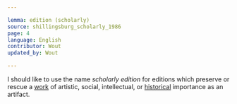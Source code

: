 ```yaml
---

lemma: edition (scholarly)
source: shillingsburg_scholarly_1986
page: 4
language: English
contributor: Wout
updated_by: Wout

---
```


I should like to use the name _scholarly edition_ for editions which preserve or rescue a [work](work.html) of artistic, social, intellectual, or [historical](history.html) importance as an artifact.
